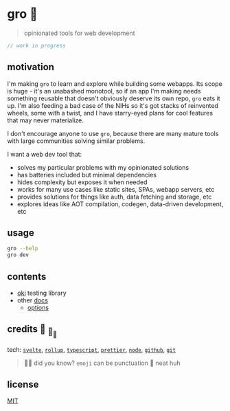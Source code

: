 # gro :chestnut:

> opinionated tools for web development

```ts
// work in progress
```

## motivation

I'm making `gro` to learn and explore while building some webapps.
Its scope is huge - it's an unabashed monotool,
so if an app I'm making needs something reusable
that doesn't obviously deserve its own repo,
`gro` eats it up.
I'm also feeding a bad case of the NIHs
so it's got stacks of reinvented wheels, some with a twist,
and I have starry-eyed plans for cool features that may never materialize.

I don't encourage anyone to use `gro`, because there are
many mature tools with large communities solving similar problems.

I want a web dev tool that:

- solves my particular problems with my opinionated solutions
- has batteries included but minimal dependencies
- hides complexity but exposes it when needed
- works for many use cases like static sites, SPAs, webapp servers, etc
- provides solutions for things like auth, data fetching and storage, etc
- explores ideas like AOT compilation, codegen, data-driven development, etc

## usage

```bash
gro --help
gro dev
```

## contents

- [oki](src/oki/README.md) testing library
- other [docs](src/docs)
  - [options](src/docs/options.md)

## credits :turtle: <sub>:turtle:</sub><sub><sub>:turtle:</sub></sub>

tech:
[`svelte`](https://github.com/sveltejs/svelte),
[`rollup`](https://github.com/rollup/rollup),
[`typescript`](https://github.com/microsoft/TypeScript),
[`prettier`](https://github.com/prettier/prettier),
[`node`](https://nodejs.org),
[`github`](https://github.com),
[`git`](https://git-scm.com/)

> :rainbow::sparkles: did you know? `emoji` can be punctuation :snail: neat huh

## license

[MIT](license)
